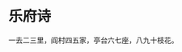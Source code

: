 <!-- TITLE: New Page -->
<!-- SUBTITLE: A quick summary of New Page -->

# 乐府诗
一去二三里，阎村四五家，亭台六七座，八九十枝花。